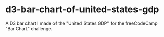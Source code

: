 # d3-bar-chart-of-united-states-gdp
A D3 bar chart I made of the "United States GDP" for the freeCodeCamp "Bar Chart" challenge.
